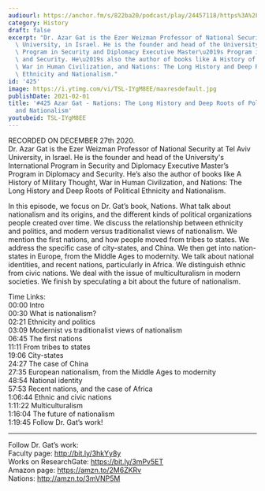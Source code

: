 ```yaml
---
audiourl: https://anchor.fm/s/822ba20/podcast/play/24457118/https%3A%2F%2Fd3ctxlq1ktw2nl.cloudfront.net%2Fstaging%2F2020-11-27%2F0c9ba917-2249-5313-9fa4-e40c5ebda38e.m4a
category: History
draft: false
excerpt: "Dr. Azar Gat is the Ezer Weizman Professor of National Security at Tel Aviv\
  \ University, in Israel. He is the founder and head of the University's International\
  \ Program in Security and Diplomacy Executive Master\u2019s Program in Diplomacy\
  \ and Security. He\u2019s also the author of books like A History of Military Thought,\
  \ War in Human Civilization, and Nations: The Long History and Deep Roots of Political\
  \ Ethnicity and Nationalism."
id: '425'
image: https://i.ytimg.com/vi/TSL-IYgM8EE/maxresdefault.jpg
publishDate: 2021-02-01
title: '#425 Azar Gat - Nations: The Long History and Deep Roots of Political Ethnicity
  and Nationalism'
youtubeid: TSL-IYgM8EE
---
```

<div class="timelinks">

RECORDED ON DECEMBER 27th 2020.  
Dr. Azar Gat is the Ezer Weizman Professor of National Security at Tel Aviv University, in Israel. He is the founder and head of the University's International Program in Security and Diplomacy Executive Master’s Program in Diplomacy and Security. He’s also the author of books like A History of Military Thought, War in Human Civilization, and Nations: The Long History and Deep Roots of Political Ethnicity and Nationalism.

In this episode, we focus on Dr. Gat’s book, Nations. What talk about nationalism and its origins, and the different kinds of political organizations people created over time. We discuss the relationship between ethnicity and politics, and modern versus traditionalist views of nationalism. We mention the first nations, and how people moved from tribes to states. We address the specific case of city-states, and China. We then get into nation-states in Europe, from the Middle Ages to modernity. We talk about national identities, and recent nations, particularly in Africa. We distinguish ethnic from civic nations. We deal with the issue of multiculturalism in modern societies. We finish by speculating a bit about the future of nationalism.

Time Links:  
<time>00:00</time> Intro  
<time>00:30</time> What is nationalism?  
<time>02:21</time> Ethnicity and politics  
<time>03:09</time> Modernist vs traditionalist views of nationalism  
<time>06:45</time> The first nations  
<time>11:11</time> From tribes to states  
<time>19:06</time> City-states  
<time>24:27</time> The case of China  
<time>27:35</time> European nationalism, from the Middle Ages to modernity  
<time>48:54</time> National identity  
<time>57:53</time> Recent nations, and the case of Africa  
<time>1:06:44</time> Ethnic and civic nations  
<time>1:11:22</time> Multiculturalism  
<time>1:16:04</time> The future of nationalism  
<time>1:19:45</time> Follow Dr. Gat’s work!

---

Follow Dr. Gat’s work:  
Faculty page: http://bit.ly/3hkYy8y  
Works on ResearchGate: https://bit.ly/3mPv5ET  
Amazon page: https://amzn.to/2M6ZKRv  
Nations: http://amzn.to/3mVNP5M
</div>

